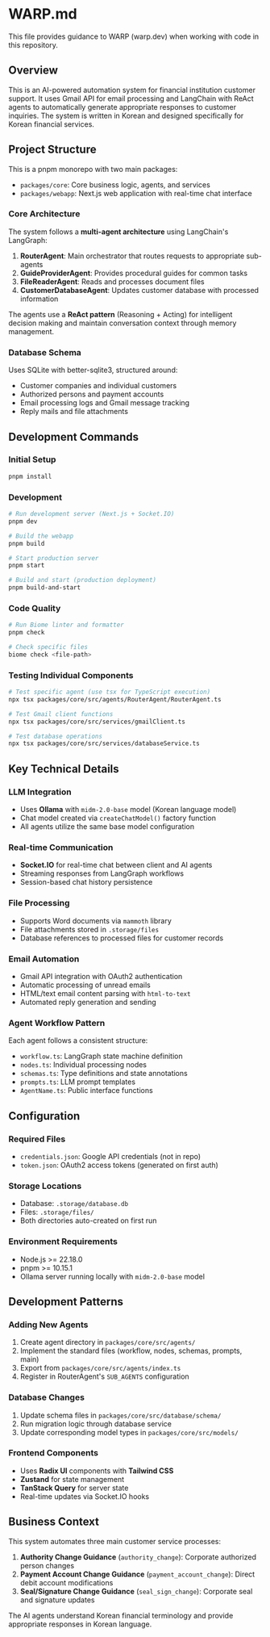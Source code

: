 # WARP.md

This file provides guidance to WARP (warp.dev) when working with code in this repository.

## Overview

This is an AI-powered automation system for financial institution customer support. It uses Gmail API for email processing and LangChain with ReAct agents to automatically generate appropriate responses to customer inquiries. The system is written in Korean and designed specifically for Korean financial services.

## Project Structure

This is a pnpm monorepo with two main packages:
- `packages/core`: Core business logic, agents, and services
- `packages/webapp`: Next.js web application with real-time chat interface

### Core Architecture

The system follows a **multi-agent architecture** using LangChain's LangGraph:

1. **RouterAgent**: Main orchestrator that routes requests to appropriate sub-agents
2. **GuideProviderAgent**: Provides procedural guides for common tasks
3. **FileReaderAgent**: Reads and processes document files 
4. **CustomerDatabaseAgent**: Updates customer database with processed information

The agents use a **ReAct pattern** (Reasoning + Acting) for intelligent decision making and maintain conversation context through memory management.

### Database Schema

Uses SQLite with better-sqlite3, structured around:
- Customer companies and individual customers
- Authorized persons and payment accounts
- Email processing logs and Gmail message tracking
- Reply mails and file attachments

## Development Commands

### Initial Setup
```bash
pnpm install
```

### Development
```bash
# Run development server (Next.js + Socket.IO)
pnpm dev

# Build the webapp
pnpm build

# Start production server
pnpm start

# Build and start (production deployment)
pnpm build-and-start
```

### Code Quality
```bash
# Run Biome linter and formatter
pnpm check

# Check specific files
biome check <file-path>
```

### Testing Individual Components
```bash
# Test specific agent (use tsx for TypeScript execution)
npx tsx packages/core/src/agents/RouterAgent/RouterAgent.ts

# Test Gmail client functions
npx tsx packages/core/src/services/gmailClient.ts

# Test database operations
npx tsx packages/core/src/services/databaseService.ts
```

## Key Technical Details

### LLM Integration
- Uses **Ollama** with `midm-2.0-base` model (Korean language model)
- Chat model created via `createChatModel()` factory function
- All agents utilize the same base model configuration

### Real-time Communication
- **Socket.IO** for real-time chat between client and AI agents
- Streaming responses from LangGraph workflows
- Session-based chat history persistence

### File Processing
- Supports Word documents via `mammoth` library
- File attachments stored in `.storage/files`
- Database references to processed files for customer records

### Email Automation
- Gmail API integration with OAuth2 authentication
- Automatic processing of unread emails
- HTML/text email content parsing with `html-to-text`
- Automated reply generation and sending

### Agent Workflow Pattern

Each agent follows a consistent structure:
- `workflow.ts`: LangGraph state machine definition
- `nodes.ts`: Individual processing nodes
- `schemas.ts`: Type definitions and state annotations  
- `prompts.ts`: LLM prompt templates
- `AgentName.ts`: Public interface functions

## Configuration

### Required Files
- `credentials.json`: Google API credentials (not in repo)
- `token.json`: OAuth2 access tokens (generated on first auth)

### Storage Locations
- Database: `.storage/database.db`
- Files: `.storage/files/`
- Both directories auto-created on first run

### Environment Requirements
- Node.js >= 22.18.0
- pnpm >= 10.15.1
- Ollama server running locally with `midm-2.0-base` model

## Development Patterns

### Adding New Agents
1. Create agent directory in `packages/core/src/agents/`
2. Implement the standard files (workflow, nodes, schemas, prompts, main)
3. Export from `packages/core/src/agents/index.ts`
4. Register in RouterAgent's `SUB_AGENTS` configuration

### Database Changes
1. Update schema files in `packages/core/src/database/schema/`
2. Run migration logic through database service
3. Update corresponding model types in `packages/core/src/models/`

### Frontend Components
- Uses **Radix UI** components with **Tailwind CSS**
- **Zustand** for state management
- **TanStack Query** for server state
- Real-time updates via Socket.IO hooks

## Business Context

This system automates three main customer service processes:
1. **Authority Change Guidance** (`authority_change`): Corporate authorized person changes
2. **Payment Account Change Guidance** (`payment_account_change`): Direct debit account modifications  
3. **Seal/Signature Change Guidance** (`seal_sign_change`): Corporate seal and signature updates

The AI agents understand Korean financial terminology and provide appropriate responses in Korean language.
